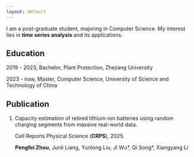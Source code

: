 ```yaml
---
layout: default
---
```


I am a post-graduate student, majoring in Computer Science. My interest lies in **time series analysis** and its applications.

## Education

2019 - 2023, Bachelor, Plant Protection, Zhejiang University

2023 - now, Master, Computer Science, University of Science and Technology of China

## Publication

1. Capacity estimation of retired lithium-ion batteries using random charging segments from massive real-world data.
    
    Cell Reports Physical Science (**CRPS**), 2025.
    
    **Pengfei Zhou**, Junli Liang, Yunlong Liu, Ji Wu*, Qi Song*, Xiangyang Li
